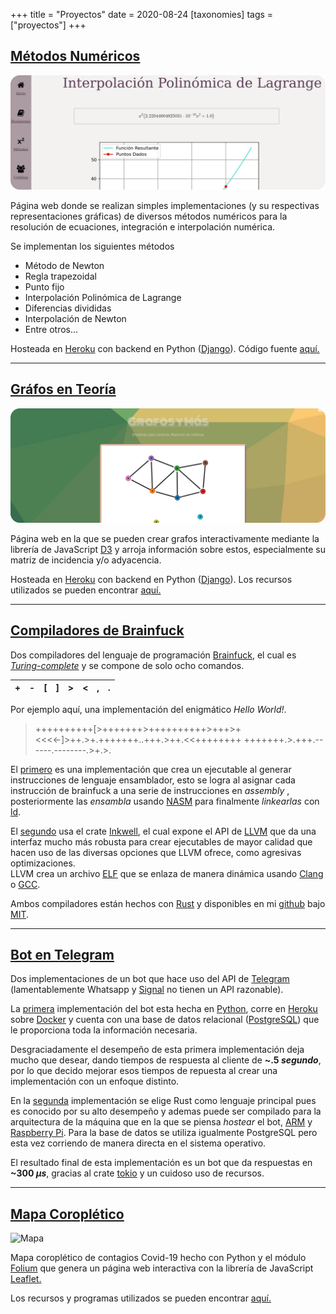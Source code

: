 +++
title = "Proyectos"
date = 2020-08-24
[taxonomies]
tags = ["proyectos"]
+++


## [Métodos Numéricos](https://metodos-dos.herokuapp.com/)

![Métodos](/metodos.png "SS de método de Lagrange.")

Página web donde se realizan simples implementaciones (y su respectivas representaciones gráficas) de diversos métodos numéricos para la resolución de ecuaciones, integración e interpolación numérica.

Se implementan los siguientes métodos

- Método de Newton
- Regla trapezoidal
- Punto fijo
- Interpolación Polinómica de Lagrange
- Diferencias divididas
- Interpolación de Newton
- Entre otros...

Hosteada en [Heroku](https://www.heroku.com/what#) con backend en Python ([Django](https://www.djangoproject.com)). Código fuente [aquí.](https://github.com/mucinoab/MII)



-------------------------------------------------------------------------------
## [Gráfos en Teoría](https://grafosenteoria.herokuapp.com/)
<!-- more -->
![Grafos](/grafos.png "SS de grafo.")

Página web en la que se pueden crear grafos interactivamente mediante la librería de JavaScript [D3](https://d3js.org/) y arroja información sobre estos, especialmente su matriz de incidencia y/o adyacencia.

Hosteada en [Heroku](https://www.heroku.com/what#) con backend en Python ([Django](https://www.djangoproject.com/)). Los recursos utilizados se pueden encontrar [aquí.](https://github.com/mucinoab/TG)



-------------------------------------------------------------------------------
## [Compiladores de Brainfuck](https://github.com/mucinoab/BrainFCompiler-LLVM)

Dos compiladores del lenguaje de programación [Brainfuck](https://en.wikipedia.org/wiki/Brainfuck), el cual es [_Turing-complete_](https://en.wikipedia.org/wiki/Turing_completeness) y se compone de solo ocho comandos.

| + | - | [ | ] | > | < | , | . |
|---|---|---|---|---|---|---|---|     

Por ejemplo aquí, una implementación del enigmático _Hello World!_.

> ++++++++++[>+++++++>++++++++++>+++>+<<<<-]>++.>+.+++++++..+++.>++.<<++++++++
+++++++.>.+++.------.--------.>+.>.

El [primero](https://github.com/mucinoab/BrainFCompiler) es una implementación
que crea un ejecutable al generar instrucciones de lenguaje ensamblador, esto se
logra al asignar cada instrucción de brainfuck a una serie de instrucciones en _assembly_ , posteriormente las _ensambla_ usando [NASM](https://en.wikipedia.org/wijki/Netwide_Assembler) para finalmente _linkearlas_ con [ld](https://www.gnu.org/software/binutils/).

El [segundo](https://github.com/mucinoab/BrainFCompiler-LLVM) usa el crate
[Inkwell](https://lib.rs/crates/inkwell), el cual expone el API de [LLVM](https://en.wikipedia.org/wiki/LLVM) que da una interfaz mucho más robusta para crear ejecutables de mayor calidad que hacen uso de las diversas opciones que LLVM ofrece, como agresivas optimizaciones.  
LLVM crea un archivo [ELF](https://en.wikipedia.org/wiki/Executable_and_Linkable_Format) que se enlaza de manera dinámica usando [Clang](https://en.wikipedia.org/wiki/Clang) o [GCC](https://en.wikipedia.org/wiki/GNU_Compiler_Collection).

Ambos compiladores están hechos con [Rust](https://www.rust-lang.org/) y disponibles en mi [github](https://github.com/mucinoab/) bajo [MIT](https://opensource.org/licenses/MIT).  

-------------------------------------------------------------------------------
## [Bot en Telegram](https://github.com/mucinoab/SistemedicBotRust)

Dos implementaciones de un bot que hace uso del API de [Telegram](https://telegram.org/) 
(lamentablemente Whatsapp y [Signal](https://www.signal.org/) no tienen un API razonable).

La [primera](https://github.com/mucinoab/SistemedicBot) implementación del bot
esta hecha en [Python](https://www.python.org/), corre en [Heroku](https://www.heroku.com/what#) sobre [Docker](https://www.docker.com/)
y cuenta con una base de datos relacional ([PostgreSQL](https://www.postgresql.org/)) que
le proporciona toda la información necesaria.   

Desgraciadamente el desempeño de esta primera implementación deja mucho que
desear, dando tiempos de respuesta al cliente de **~.5 _segundo_**, por lo que
decido mejorar esos tiempos de repuesta al crear una implementación con un
enfoque distinto.   

En la [segunda](https://github.com/mucinoab/SistemedicBotRust) implementación se
elige Rust como lenguaje principal pues es conocido por su alto desempeño y
ademas puede ser compilado para la arquitectura de la máquina que en la
que se piensa _hostear_ el bot, [ARM](https://es.wikipedia.org/wiki/Arquitectura_ARM) y 
[Raspberry Pi](https://en.wikipedia.org/wiki/Raspberry_Pi). Para la base de
datos se utiliza igualmente PostgreSQL pero esta vez corriendo de manera directa
en el sistema operativo.  

El resultado final de esta implementación es un bot que da respuestas en **~300 _µs_**, 
gracias al crate [tokio](https://tokio.rs/) y un cuidoso uso de recursos.

-------------------------------------------------------------------------------
## [Mapa Coroplético](/mapa.html)

![Mapa](/mapac.png "SS de Mapa.")

Mapa coroplético de contagios Covid-19 hecho con Python y el módulo [Folium](https://github.com/python-visualization/folium) que genera un página web interactiva con la librería de JavaScript [Leaflet.](https://leafletjs.com/)

Los recursos y programas utilizados se pueden encontrar [aquí.](https://github.com/mucinoab/mucinoab.github.io/tree/dev/extras/recursos)
